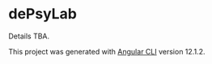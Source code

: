 # dePsyLab

Details TBA.


This project was generated with [Angular CLI](https://github.com/angular/angular-cli) version 12.1.2.



